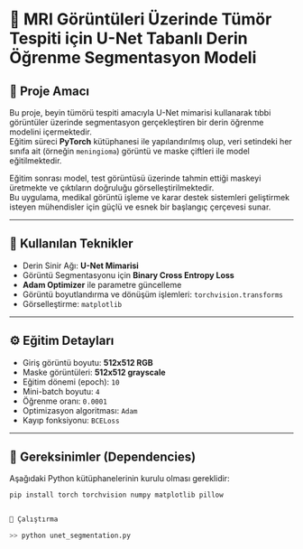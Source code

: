 # 🧠 MRI Görüntüleri Üzerinde Tümör Tespiti için U-Net Tabanlı Derin Öğrenme Segmentasyon Modeli

## 🎯 Proje Amacı

Bu proje, beyin tümörü tespiti amacıyla U-Net mimarisi kullanarak tıbbi görüntüler üzerinde segmentasyon gerçekleştiren bir derin öğrenme modelini içermektedir.  
Eğitim süreci **PyTorch** kütüphanesi ile yapılandırılmış olup, veri setindeki her sınıfa ait (örneğin `meningioma`) görüntü ve maske çiftleri ile model eğitilmektedir.  

Eğitim sonrası model, test görüntüsü üzerinde tahmin ettiği maskeyi üretmekte ve çıktıların doğruluğu görselleştirilmektedir.  
Bu uygulama, medikal görüntü işleme ve karar destek sistemleri geliştirmek isteyen mühendisler için güçlü ve esnek bir başlangıç çerçevesi sunar.

---

## 🧠 Kullanılan Teknikler

- Derin Sinir Ağı: **U-Net Mimarisi**
- Görüntü Segmentasyonu için **Binary Cross Entropy Loss**
- **Adam Optimizer** ile parametre güncelleme
- Görüntü boyutlandırma ve dönüşüm işlemleri: `torchvision.transforms`
- Görselleştirme: `matplotlib`

---

## ⚙️ Eğitim Detayları

- Giriş görüntü boyutu: **512x512 RGB**
- Maske görüntüleri: **512x512 grayscale**
- Eğitim dönemi (epoch): `10`
- Mini-batch boyutu: `4`
- Öğrenme oranı: `0.0001`
- Optimizasyon algoritması: `Adam`
- Kayıp fonksiyonu: `BCELoss`

---

## 💾 Gereksinimler (Dependencies)

Aşağıdaki Python kütüphanelerinin kurulu olması gereklidir:

```bash
pip install torch torchvision numpy matplotlib pillow


🚀 Çalıştırma

>> python unet_segmentation.py
